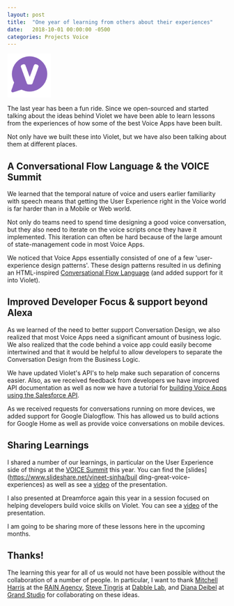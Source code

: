 ```yaml
---
layout: post
title:  "One year of learning from others about their experiences"
date:   2018-10-01 00:00:00 -0500
categories: Projects Voice
---
```

<img src="/assets/uploads/2017/11/violet.png" alt="violet" width="100"/>

The last year has been a fun ride. Since we open-sourced and started talking about the ideas behind Violet we have been able to learn lessons from the experiences of how some of the best Voice Apps have been built.

Not only have we built these into Violet, but we have also been talking about them at different places.<!--more-->

## A Conversational Flow Language & the VOICE Summit

We learned that the temporal nature of voice and users earlier familiarity with speech means that getting the User Experience right in the Voice world is far harder than in a Mobile or Web world.

Not only do teams need to spend time designing a good voice conversation, but they also need to iterate on the voice scripts once they have it implemented. This iteration can often be hard because of the large amount of state-management code in most Voice Apps.

We noticed that Voice Apps essentially consisted of one of a few 'user-experience design patterns'. These design patterns resulted in us defining an HTML-inspired [Conversational Flow Language](https://helloviolet.ai/docs/conversation-flow-design) (and added support for it into Violet).


## Improved Developer Focus & support beyond Alexa

As we learned of the need to better support Conversation Design, we also realized that most Voice Apps need a significant amount of business logic. We also realized that the code behind a voice app could easily become intertwined and that it would be helpful to allow developers to separate the Conversation Design from the Business Logic.

We have updated Violet's API's to help make such separation of concerns easier. Also, as we received feedback from developers we have improved API documentation as well as now we have a tutorial for [building Voice Apps using the Salesforce API](https://trailhead.salesforce.com/en/content/learn/projects/quickstart-violet).

As we received requests for conversations running on more devices, we added support for Google Dialogflow. This has allowed us to build actions for Google Home as well as provide voice conversations on mobile devices.


## Sharing Learnings

I shared a number of our learnings, in particular on the User Experience side of things at the [VOICE Summit](https://www.voicesummit.ai/) this year. You can find the [slides](https://www.slideshare.net/vineet-sinha/buil ding-great-voice-experiences) as well as see a [video](https://www.youtube.com/watch?v=14L08pg8aK8) of the presentation.

I also presented at Dreamforce again this year in a session focused on helping developers build voice skills on Violet. You can see a [video](https://www.salesforce.com/video/3579625/) of the presentation.

I am going to be sharing more of these lessons here in the upcoming months.

## Thanks!

The learning this year for all of us would not have been possible without the collaboration of a number of people. In particular, I want to thank [Mitchell Harris](https://www.linkedin.com/in/mitchell-harris-6b44b923/) at the [RAIN Agency](https://rain.agency/), [Steve Tingris](https://www.linkedin.com/in/tingiris/) at [Dabble Lab](https://dabblelab.com/), and [Diana Deibel](https://www.linkedin.com/in/diana-deibel-8454b64/) at [Grand Studio](http://grandstudio.com/) for collaborating on these ideas.
